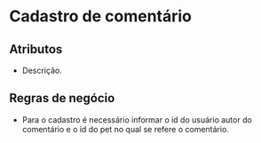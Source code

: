 # Cadastro de comentário

## Atributos
* Descrição.

## Regras de negócio
* Para o cadastro é necessário informar o id do usuário autor do comentário e o id do pet no qual se refere o comentário. 

